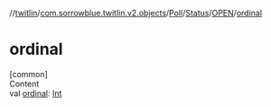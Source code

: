 //[twitlin](../../../../index.md)/[com.sorrowblue.twitlin.v2.objects](../../../index.md)/[Poll](../../index.md)/[Status](../index.md)/[OPEN](index.md)/[ordinal](ordinal.md)



# ordinal  
[common]  
Content  
val [ordinal](ordinal.md): [Int](https://kotlinlang.org/api/latest/jvm/stdlib/kotlin/-int/index.html)  



